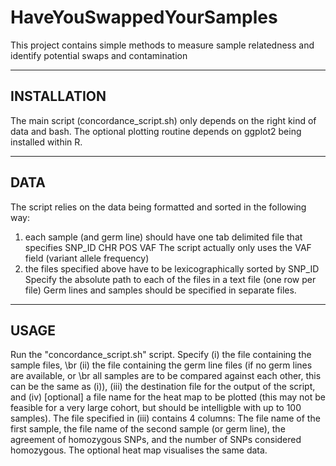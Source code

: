 # HaveYouSwappedYourSamples
This project contains simple methods to measure sample relatedness and identify potential swaps and contamination


------------
INSTALLATION
------------
The main script (concordance_script.sh) only depends on the right kind of data and bash.
The optional plotting routine depends on ggplot2 being installed within R.

----
DATA
----
The script relies on the data being formatted and sorted in the following way:
1. each sample (and germ line) should have one tab delimited file that specifies
	SNP_ID CHR POS VAF
	The script actually only uses the VAF field (variant allele frequency)
2. the files specified above have to be lexicographically sorted by SNP_ID
Specify the absolute path to each of the files in a text file (one row per file)
Germ lines and samples should be specified in separate files.

-----
USAGE
-----
Run the "concordance_script.sh" script.
Specify (i) the file containing the sample files, \br
(ii) the file containing the germ line files (if no germ lines are available, or \br
	all samples are to be compared against each other, this can be the same as (i)),
(iii) the destination file for the output of the script,
and (iv) [optional] a file name for the heat map to be plotted (this may not be feasible 
	for a very large cohort, but should be intelligble with up to 100 samples).
The file specified in (iii) contains 4 columns:
	The file name of the first sample, the file name of the second sample (or germ line),
	the agreement of homozygous SNPs, and the number of SNPs considered homozygous.
The optional heat map visualises the same data.


